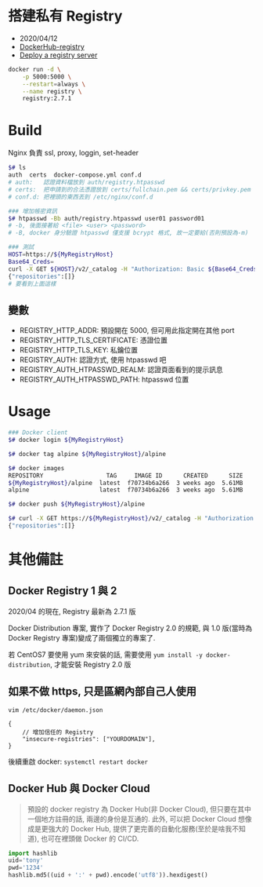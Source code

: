 # 搭建私有 Registry

- 2020/04/12
- [DockerHub-registry](https://hub.docker.com/_/registry?tab=description)
- [Deploy a registry server](https://docs.docker.com/registry/deploying/)


```bash
docker run -d \
    -p 5000:5000 \
    --restart=always \
    --name registry \
    registry:2.7.1
```


# Build

Nginx 負責 ssl, proxy, loggin, set-header

```bash
$# ls
auth  certs  docker-compose.yml conf.d
# auth:   認證資料檔放到 auth/registry.htpasswd
# certs:  把申請到的合法憑證放到 certs/fullchain.pem && certs/privkey.pem
# conf.d: 把裡頭的東西丟到 /etc/nginx/conf.d

### 增加帳密資訊
$# htpasswd -Bb auth/registry.htpasswd user01 password01
# -b, 後面接著給 <file> <user> <password>
# -B, docker 身分驗證 htpasswd 僅支援 bcrypt 格式, 故一定要給(否則預設為-m)

### 測試
HOST=https://${MyRegistryHost}
Base64_Creds=
curl -X GET ${HOST}/v2/_catalog -H "Authorization: Basic ${Base64_Creds}"
{"repositories":[]}
# 要看到上面這樣
```


## 變數

- REGISTRY_HTTP_ADDR: 預設開在 5000, 但可用此指定開在其他 port
- REGISTRY_HTTP_TLS_CERTIFICATE: 憑證位置
- REGISTRY_HTTP_TLS_KEY: 私鑰位置
- REGISTRY_AUTH: 認證方式, 使用 htpasswd 吧
- REGISTRY_AUTH_HTPASSWD_REALM: 認證頁面看到的提示訊息
- REGISTRY_AUTH_HTPASSWD_PATH: htpasswd 位置


# Usage

```bash
### Docker client
$# docker login ${MyRegistryHost}

$# docker tag alpine ${MyRegistryHost}/alpine

$# docker images
REPOSITORY                  TAG     IMAGE ID      CREATED      SIZE
${MyRegistryHost}/alpine  latest  f70734b6a266  3 weeks ago  5.61MB
alpine                    latest  f70734b6a266  3 weeks ago  5.61MB

$# docker push ${MyRegistryHost}/alpine

$# curl -X GET https://${MyRegistryHost}/v2/_catalog -H "Authorization: Basic ${MyRegistryCreds}"
{"repositories":[]}
```


# 其他備註


## Docker Registry 1 與 2

2020/04 的現在, Registry 最新為 2.7.1 版

Docker Distribution 專案, 實作了 Docker Registry 2.0 的規範, 與 1.0 版(當時為 Docker Registry 專案)變成了兩個獨立的專案了. 

若 CentOS7 要使用 yum 來安裝的話, 需要使用 `yum install -y docker-distribution`, 才能安裝 Registry 2.0 版


## 如果不做 https, 只是區網內部自己人使用

`vim /etc/docker/daemon.json`

```jsonc
{
    // 增加信任的 Registry
    "insecure-registries": ["YOURDOMAIN"],
}
```

後續重啟 docker: `systemctl restart docker`


## Docker Hub 與 Docker Cloud

> 預設的 docker registry 為 Docker Hub(非 Docker Cloud), 但只要在其中一個地方註冊的話, 兩邊的身份是互通的. 
> 此外, 可以把 Docker Cloud 想像成是更強大的 Docker Hub, 提供了更完善的自動化服務(至於是啥我不知道), 也可在裡頭做 Docker 的 CI/CD.

```py
import hashlib
uid='tony'
pwd='1234'
hashlib.md5((uid + ':' + pwd).encode('utf8')).hexdigest()
```
